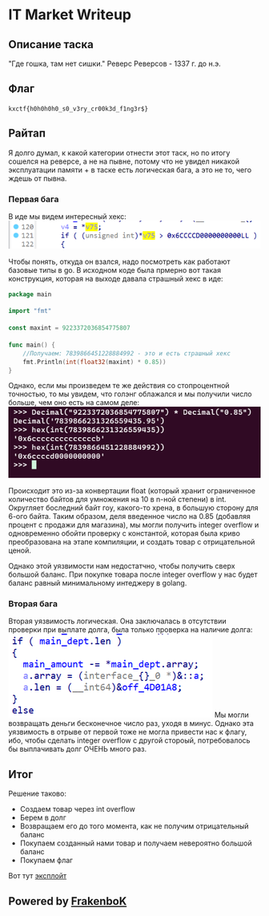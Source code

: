 # IT Market Writeup

## Описание таска

"Где гошка, там нет сишки."
Реверс Реверсов - 1337 г. до н.э.

## Флаг

`kxctf{h0h0h0h0_s0_v3ry_cr00k3d_f1ng3r$}`

## Райтап

Я долго думал, к какой категории отнести этот таск, но по итогу сошелся на реверсе, а не на пывне, потому что не увидел никакой эксплуатации памяти + в таске есть логическая бага, а это не то, чего ждешь от пывна. 

### Первая бага

В иде мы видем интересный хекс:
![bug1](img/bug1.png)

Чтобы понять, откуда он взался, надо посмотреть как работают базовые типы в go. В исходном коде была прмерно вот такая конструкция, которая на выходе давала страшный хекс в иде:
```go
package main

import "fmt"

const maxint = 9223372036854775807

func main() {
	//Получаем: 7839866451228884992 - это и есть страшный хекс
	fmt.Println(int(float32(maxint) * 0.85))
}
```
Однако, если мы произведем те же действия со стопроцентной точностью, то мы увидем, что голэнг облажался и мы получили число больше, чем оно есть на самом деле:
![python](img/python.png)

Происходит это из-за конвертации float (который хранит ограниченное количество байтов для умножения на 10 в n-ной степени) в int. Округляет боследний байт гоу, какого-то хрена, в большую сторону для 6-ого байта.
Таким образом, деля введенное число на 0.85 (добавляя процент с продажи для магазина), мы могли получить integer overflow и одновременно обойти проверку с константой, которая была криво преобразована на этапе компиляции, и создать товар с отрицательной ценой.

Однако этой уязвимости нам недостатчно, чтобы получить сверх большой баланс. При покупке товара после integer overflow у нас будет баланс равный минимальному интеджеру в golang.

### Вторая бага

Вторая уязвимость логическая. Она заключалась в отсутствии проверки при выплате долга, была только проверка на наличие долга:
![bug2](img/bug2.png)
Мы могли возвращать деньги бесконечное число раз, уходя в минус. Однако эта уязвимость в отрыве от первой тоже не могла привести нас к флагу, ибо, чтобы сделать integer overflow с другой стороый, потребовалось бы выплачивать долг ОЧЕНЬ много раз.

## Итог

Решение таково:
- Создаем товар через int overflow
- Берем в долг
- Возвращаем его до того момента, как не получим отрицательный баланс
- Покупаем созданный нами товар и получаем невероятно большой баланс
- Покупаем флаг

Вот тут [эксплойт](exploit/exploit.py)

## Powered by [FrakenboK](https://github.com/FrakenboK)